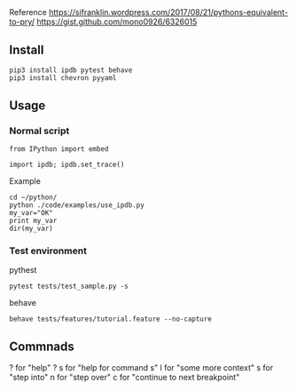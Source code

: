## 
Reference
https://sifranklin.wordpress.com/2017/08/21/pythons-equivalent-to-pry/
https://gist.github.com/mono0926/6326015

## Install
```
pip3 install ipdb pytest behave
pip3 install chevron pyyaml
```

## Usage

### Normal script
```
from IPython import embed

import ipdb; ipdb.set_trace()
```

Example
```
cd ~/python/
python ./code/examples/use_ipdb.py
my_var="OK"
print my_var
dir(my_var)
```

### Test environment
pythest
```
pytest tests/test_sample.py -s
```

behave
```
behave tests/features/tutorial.feature --no-capture
```

## Commnads
? for "help"
? s for "help for command s"
l for "some more context"
s for "step into"
n for "step over"
c for "continue to next breakpoint"

